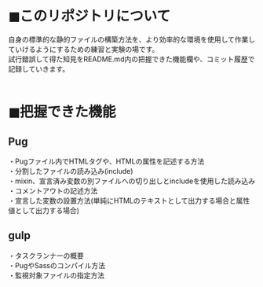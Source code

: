 # ◼︎このリポジトリについて
自身の標準的な静的ファイルの構築方法を、より効率的な環境を使用して作業していけるようにするための練習と実験の場です。<br>
試行錯誤して得た知見をREADME.md内の把握できた機能欄や、コミット履歴で記録していきます。<br>
<br>

# ◼︎把握できた機能

## Pug
・Pugファイル内でHTMLタグや、HTMLの属性を記述する方法<br>
・分割したファイルの読み込み(include)<br>
・mixin、宣言済み変数の別ファイルへの切り出しとincludeを使用した読み込み<br>
・コメントアウトの記述方法<br>
・宣言した変数の設置方法(単純にHTMLのテキストとして出力する場合と属性値として出力する場合)<br>

## gulp
・タスクランナーの概要<br>
・PugやSassのコンパイル方法<br>
・監視対象ファイルの指定方法<br>
